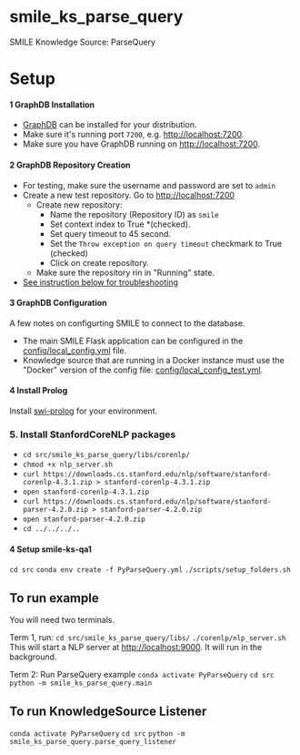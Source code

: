 # smile_ks_parse_query
SMILE Knowledge Source: ParseQuery



# Setup

#### 1 GraphDB Installation
- [GraphDB](https://www.ontotext.com/products/graphdb/) can be installed for your distribution.
- Make sure it's running port `7200`, e.g. [http://localhost:7200](http://localhost:7200).
- Make sure you have GraphDB running on [http://localhost:7200](http://localhost:7200).

#### 2 GraphDB Repository Creation
- For testing, make sure the username and password are set to `admin`
- Create a new test repository. Go to [http://localhost:7200](http://localhost:7200)
  - Create new repository:
    - Name the repository (Repository ID) as `smile`
    - Set context index to True *(checked).
    - Set query timeout to 45 second.
    - Set the `Throw exception on query timeout` checkmark to True (checked)
    - Click on create repository.
  - Make sure the repository rin in "Running" state.
- [See instruction below for troubleshooting](#user-content-graphdb-and-docker-configuration)


#### 3 GraphDB Configuration
A few notes on configurting SMILE to connect to the database.
- The main SMILE Flask application can be configured in the [config/local_config.yml](config/local_config.yml) file.
- Knowledge source that are running in a Docker instance must use the "Docker" version of the config file: [config/local_config_test.yml](config/local_config_test.yml).



#### 4 Install Prolog
Install [swi-prolog](https://www.swi-prolog.org/download/stable) for your environment.


### 5. Install StanfordCoreNLP packages
  - `cd src/smile_ks_parse_query/libs/corenlp/`
  - `chmod +x nlp_server.sh`
  - `curl https://downloads.cs.stanford.edu/nlp/software/stanford-corenlp-4.3.1.zip > stanford-corenlp-4.3.1.zip`
  - `open stanford-corenlp-4.3.1.zip`
  - `curl https://downloads.cs.stanford.edu/nlp/software/stanford-parser-4.2.0.zip > stanford-parser-4.2.0.zip`
  - `open stanford-parser-4.2.0.zip`
  - `cd ../../../..`

#### 4 Setup smile-ks-qa1
`cd src`
`conda env create -f PyParseQuery.yml`
`./scripts/setup_folders.sh`


## To run example
You will need two terminals.

Term 1, run:
`cd src/smile_ks_parse_query/libs/`
`./corenlp/nlp_server.sh`
This will start a NLP server at [http://localhost:9000](http://localhost:9000). It will run in the background.

Term 2: Run ParseQuery example
`conda activate PyParseQuery`
`cd src`
`python -m smile_ks_parse_query.main`

## To run KnowledgeSource Listener
`conda activate PyParseQuery`
`cd src`
`python -m smile_ks_parse_query.parse_query_listener`
